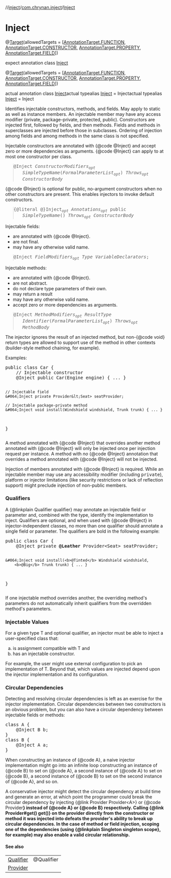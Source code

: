 //[inject](../../../index.md)/[com.chrynan.inject](../index.md)/[Inject](index.md)

# Inject

@[Target](https://kotlinlang.org/api/latest/jvm/stdlib/kotlin.annotation/-target/index.html)(allowedTargets = [[AnnotationTarget.FUNCTION](https://kotlinlang.org/api/latest/jvm/stdlib/kotlin.annotation/-annotation-target/-f-u-n-c-t-i-o-n/index.html), [AnnotationTarget.CONSTRUCTOR](https://kotlinlang.org/api/latest/jvm/stdlib/kotlin.annotation/-annotation-target/-c-o-n-s-t-r-u-c-t-o-r/index.html), [AnnotationTarget.PROPERTY](https://kotlinlang.org/api/latest/jvm/stdlib/kotlin.annotation/-annotation-target/-p-r-o-p-e-r-t-y/index.html), [AnnotationTarget.FIELD](https://kotlinlang.org/api/latest/jvm/stdlib/kotlin.annotation/-annotation-target/-f-i-e-l-d/index.html)])

expect annotation class [Inject](index.md)

@[Target](https://kotlinlang.org/api/latest/jvm/stdlib/kotlin.annotation/-target/index.html)(allowedTargets = [[AnnotationTarget.FUNCTION](https://kotlinlang.org/api/latest/jvm/stdlib/kotlin.annotation/-annotation-target/-f-u-n-c-t-i-o-n/index.html), [AnnotationTarget.CONSTRUCTOR](https://kotlinlang.org/api/latest/jvm/stdlib/kotlin.annotation/-annotation-target/-c-o-n-s-t-r-u-c-t-o-r/index.html), [AnnotationTarget.PROPERTY](https://kotlinlang.org/api/latest/jvm/stdlib/kotlin.annotation/-annotation-target/-p-r-o-p-e-r-t-y/index.html), [AnnotationTarget.FIELD](https://kotlinlang.org/api/latest/jvm/stdlib/kotlin.annotation/-annotation-target/-f-i-e-l-d/index.html)])

actual annotation class [Inject](index.md)actual typealias [Inject](index.md) = Injectactual typealias [Inject](index.md) = Inject

Identifies injectable constructors, methods, and fields. May apply to static as well as instance members. An injectable member may have any access modifier (private, package-private, protected, public). Constructors are injected first, followed by fields, and then methods. Fields and methods in superclasses are injected before those in subclasses. Ordering of injection among fields and among methods in the same class is not specified.

<p>Injectable constructors are annotated with {@code @Inject} and accept
zero or more dependencies as arguments. {@code @Inject} can apply to at most
one constructor per class.<p><tt><blockquote style="padding-left: 2em; text-indent: -2em;">@Inject
    <i>ConstructorModifiers<sub>opt</sub></i>
    <i>SimpleTypeName</i>(<i>FormalParameterList<sub>opt</sub></i>)
    <i>Throws<sub>opt</sub></i>
    <i>ConstructorBody</i></blockquote></tt><p>{@code @Inject} is optional for public, no-argument constructors when no
other constructors are present. This enables injectors to invoke default
constructors.<p><tt><blockquote style="padding-left: 2em; text-indent: -2em;">
    {@literal @}Inject<sub><i>opt</i></sub>
    <i>Annotations<sub>opt</sub></i>
    public
    <i>SimpleTypeName</i>()
    <i>Throws<sub>opt</sub></i>
    <i>ConstructorBody</i></blockquote></tt><p>Injectable fields:
<ul>
<li>are annotated with {@code @Inject}.
<li>are not final.
<li>may have any otherwise valid name.</li></ul><p><tt><blockquote style="padding-left: 2em; text-indent: -2em;">@Inject
    <i>FieldModifiers<sub>opt</sub></i>
    <i>Type</i>
    <i>VariableDeclarators</i>;</blockquote></tt><p>Injectable methods:
<ul>
<li>are annotated with {@code @Inject}.</li>
<li>are not abstract.</li>
<li>do not declare type parameters of their own.</li>
<li>may return a result</li>
<li>may have any otherwise valid name.</li>
<li>accept zero or more dependencies as arguments.</li></ul><p><tt><blockquote style="padding-left: 2em; text-indent: -2em;">@Inject
    <i>MethodModifiers<sub>opt</sub></i>
    <i>ResultType</i>
    <i>Identifier</i>(<i>FormalParameterList<sub>opt</sub></i>)
    <i>Throws<sub>opt</sub></i>
    <i>MethodBody</i></blockquote></tt><p>The injector ignores the result of an injected method, but
non-{@code void} return types are allowed to support use of the method in
other contexts (builder-style method chaining, for example).<p>Examples:<pre>
public class Car {
    // Injectable constructor
    &#064;Inject public Car(Engine engine) { ... }

    // Injectable field
    &#064;Inject private Provider&lt;Seat> seatProvider;

    // Injectable package-private method
    &#064;Inject void install(Windshield windshield, Trunk trunk) { ... }
}</pre><p>A method annotated with {@code @Inject} that overrides another method
annotated with {@code @Inject} will only be injected once per injection
request per instance. A method with <i>no</i> {@code @Inject} annotation
that overrides a method annotated with {@code @Inject} will not be
injected.<p>Injection of members annotated with {@code @Inject} is required. While an
injectable member may use any accessibility modifier (including
<tt>private</tt>), platform or injector limitations (like security
restrictions or lack of reflection support) might preclude injection
of non-public members.

<h3>Qualifiers</h3>

<p>A {@linkplain Qualifier qualifier} may annotate an injectable field
or parameter and, combined with the type, identify the implementation to
inject. Qualifiers are optional, and when used with {@code @Inject} in
injector-independent classes, no more than one qualifier should annotate a
single field or parameter. The qualifiers are bold in the following example:<pre>
public class Car {
    &#064;Inject private <b>@Leather</b> Provider&lt;Seat> seatProvider;

    &#064;Inject void install(<b>@Tinted</b> Windshield windshield,
        <b>@Big</b> Trunk trunk) { ... }
}</pre><p>If one injectable method overrides another, the overriding method's
parameters do not automatically inherit qualifiers from the overridden
method's parameters.

<h3>Injectable Values</h3>

<p>For a given type T and optional qualifier, an injector must be able to
inject a user-specified class that:<ol type="a">
<li>is assignment compatible with T and</li>
<li>has an injectable constructor.</li>
</ol><p>For example, the user might use external configuration to pick an
implementation of T. Beyond that, which values are injected depend upon the
injector implementation and its configuration.

<h3>Circular Dependencies</h3>

<p>Detecting and resolving circular dependencies is left as an exercise for
the injector implementation. Circular dependencies between two constructors
is an obvious problem, but you can also have a circular dependency between
injectable fields or methods:<pre>
class A {
    &#064;Inject B b;
}
class B {
    &#064;Inject A a;
}</pre><p>When constructing an instance of {@code A}, a naive injector
implementation might go into an infinite loop constructing an instance of
{@code B} to set on {@code A}, a second instance of {@code A} to set on
{@code B}, a second instance of {@code B} to set on the second instance of
{@code A}, and so on.<p>A conservative injector might detect the circular dependency at build
time and generate an error, at which point the programmer could break the
circular dependency by injecting {@link Provider Provider&lt;A>} or {@code
Provider<B>} instead of {@code A} or {@code B} respectively. Calling {@link
Provider#get() get()} on the provider directly from the constructor or
method it was injected into defeats the provider's ability to break up
circular dependencies. In the case of method or field injection, scoping
one of the dependencies (using {@linkplain Singleton singleton scope}, for
example) may also enable a valid circular relationship.

#### See also

| | |
|---|---|
| [Qualifier](../-qualifier/index.md) | @Qualifier |
| [Provider](../-provider/index.md) |

